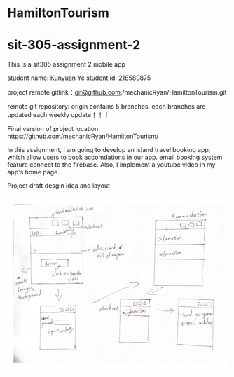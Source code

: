 # HamiltonTourism

# sit-305-assignment-2

This is a sit305 assignment 2 mobile app

student name: Kunyuan Ye student id: 218589875

project remote gitlink：git@github.com:/mechanicRyan/HamiltonTourism.git

remote git repository: origin contains 5 branches, each branches are updated each weekly update！！！

Final version of project location: https://github.com/mechanicRyan/HamiltonTourism/

In this assignment, I am going to develop an island travel booking app, which allow users to book accomdations in our app. email booking system feature connect to the firebase. Also, I implement a youtube video in my app's home page.

Project draft desgin idea and layout

![](微信图片_20200531234710.png)
